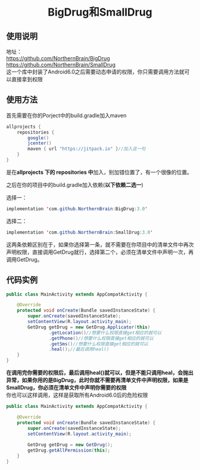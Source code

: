 # <center>BigDrug和SmallDrug</center>
## 使用说明
地址：
<br>
https://github.com/NorthernBrain/BigDrug
<br>
https://github.com/NorthernBrain/SmallDrug
<br>
这一个库中封装了Android6.0之后需要动态申请的权限，你只需要调用方法就可以直接拿到权限
<br>

## 使用方法
首先需要在你的Porject中的build.gradle加入maven

```java
allprojects {
    repositories {
        google()
        jcenter()
        maven { url "https://jitpack.io" }//加入这一句
    }
}
```
是在**allprojects 下的 repositories 中**加入，别加错位置了，有一个很像的位置。

之后在你的项目中的build.gradle加入依赖(**以下依赖二选一**)


选择一：
```java
implementation 'com.github.NorthernBrain:BigDrug:3.0'
```

选择二：
```java
implementation 'com.github.NorthernBrain:SmallDrug:3.0'
```


这两条依赖区别在于，如果你选择第一条，就不需要在你项目中的清单文件中再次声明权限，直接调用GetDrug就行，选择第二个，必须在清单文件中声明一次，再调用GetDrug。


## 代码实例

```java
public class MainActivity extends AppCompatActivity {

    @Override
    protected void onCreate(Bundle savedInstanceState) {
        super.onCreate(savedInstanceState);
        setContentView(R.layout.activity_main);
        GetDrug getDrug = new GetDrug.Applicator(this)
                .getLocation()//想要什么权限直接get相应的就可以
                .getPhone()//想要什么权限直接get相应的就可以
                .getSms()//想要什么权限直接get相应的就可以
                .heal();//最后调用heal()
    }
}
```
**在调用完你需要的权限后，最后调用heal()就可以，但是不能只调用heal，会抛出异常，如果你用的是BigDrug，此时你就不需要再清单文件中声明权限，如果是SmallDrug，你必须在清单文件中声明你需要的权限**
<br>
你也可以这样调用，这样是获取所有Android6.0后的危险权限

```java
public class MainActivity extends AppCompatActivity {

    @Override
    protected void onCreate(Bundle savedInstanceState) {
        super.onCreate(savedInstanceState);
        setContentView(R.layout.activity_main);
        
        GetDrug getDrug = new GetDrug();
        getDrug.getAllPermission(this);
    }
}

```
